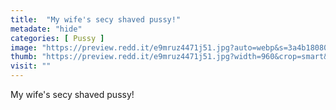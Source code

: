 ```yaml
---
title:  "My wife's secy shaved pussy!"
metadate: "hide"
categories: [ Pussy ]
image: "https://preview.redd.it/e9mruz4471j51.jpg?auto=webp&s=3a4b180808b2f3025fa4c17930fb20aaf89fd776"
thumb: "https://preview.redd.it/e9mruz4471j51.jpg?width=960&crop=smart&auto=webp&s=76b7bc0e93fdecd2744ae2f97e7844ceee55cd60"
visit: ""
---
```

My wife's secy shaved pussy!
